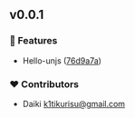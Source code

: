 
## v0.0.1


### 🚀 Features

- Hello-unjs ([76d9a7a](https://github.com/k1tikurisu/pictokit/commit/76d9a7a))

### ❤️ Contributors

- Daiki <k1tikurisu@gmail.com>

